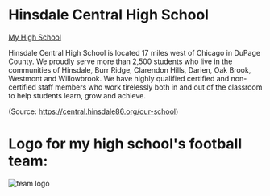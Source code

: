 # Hinsdale Central High School

[My High School](https://www.maxpreps.com/il/hinsdale/hinsdale-central-red-devils/football/20-21/schedule/)


Hinsdale Central High School is located 17 miles west of Chicago in DuPage County. We proudly serve more than 2,500 students who live in the communities of Hinsdale, Burr Ridge, Clarendon Hills, Darien, Oak Brook, Westmont and Willowbrook. We have highly qualified certified and non-certified staff members who work tirelessly both in and out of the classroom to help students learn, grow and achieve. 

(Source: https://central.hinsdale86.org/our-school)

# Logo for my high school's football team:

![team logo](https://pbs.twimg.com/profile_images/1234204687638941697/ON1PH3YM_400x400.png)
